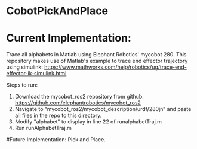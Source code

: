 # CobotPickAndPlace

# Current Implementation: 
Trace all alphabets in Matlab using Elephant Robotics' mycobot 280.
This repository makes use of Matlab's example to trace end effector trajectory using simulink: https://www.mathworks.com/help/robotics/ug/trace-end-effector-ik-simulink.html

Steps to run:

1) Download the mycobot_ros2 repository from github. https://github.com/elephantrobotics/mycobot_ros2
2) Navigate to “mycobot_ros2/mycobot_description/urdf/280jn” and paste all files in the repo to this directory.
3) Modify "alphabet" to display in line 22 of runalphabetTraj.m
4) Run runAlphabetTraj.m

#Future Implementation:
Pick and Place.
